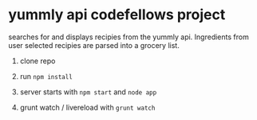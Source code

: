 yummly api codefellows project
==============================

searches for and displays recipies from the yummly api.  Ingredients from user selected recipies are parsed into a grocery list.

1. clone repo
2. run ```npm install```

3. server starts with ```npm start``` and ```node app```
4. grunt watch / livereload with ```grunt watch```